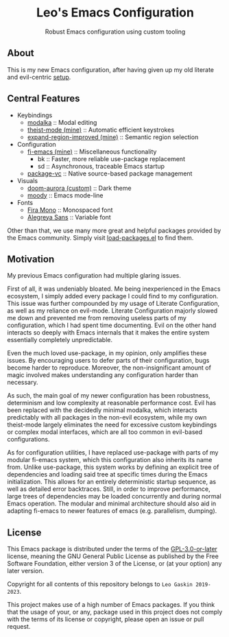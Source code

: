 <div align="center">
    <h1>Leo's Emacs Configuration</h1>
    Robust Emacs configuration using custom tooling
</div>

## About

This is my new Emacs configuration, after having given up my old literate and evil-centric [setup](https://github.com/leotaku/literate-emacs).

## Central Features

+ Keybindings
  + [modalka](https://github.com/mrkkrp/modalka) :: Modal editing
  + [theist-mode (mine)](https://github.com/leotaku/theist-mode) :: Automatic efficient keystrokes
  + [expand-region-improved (mine)](https://github.com/leotaku/expand-region-improved) :: Semantic region selection
+ Configuration
  + [fi-emacs (mine)](https://github.com/leotaku/fi-emacs) :: Miscellaneous functionality
    + bk :: Faster, more reliable use-package replacement
    + sd :: Asynchronous, traceable Emacs startup
  + [package-vc](https://git.savannah.gnu.org/cgit/emacs.git/tree/doc/emacs/package.texi) :: Native source-based package management
+ Visuals
  + [doom-aurora (custom)](https://github.com/leotaku/emacs-doom-themes) :: Dark theme
  + [moody](https://github.com/tarsius/moody) :: Emacs mode-line
+ Fonts
  + [Fira Mono](https://github.com/mozilla/Fira) :: Monospaced font
  + [Alegreya Sans](https://github.com/huertatipografica/Alegreya-Sans) :: Variable font

Other than that, we use many more great and helpful packages provided by the Emacs community.
Simply visit [load-packages.el](load-packages.el) to find them.

## Motivation

My previous Emacs configuration had multiple glaring issues.

First of all, it was undeniably bloated.
Me being inexperienced in the Emacs ecosystem, I simply added every package I could find to my configuration.
This issue was further compounded by my usage of Literate Configuration, as well as my reliance on evil-mode.
Literate Configuration majorly slowed me down and prevented me from removing useless parts of my configuration, which I had spent time documenting.
Evil on the other hand interacts so deeply with Emacs internals that it makes the entire system essentially completely unpredictable.

Even the much loved use-package, in my opinion, only amplifies these issues.
By encouraging users to defer parts of their configuration, bugs become harder to reproduce.
Moreover, the non-insignificant amount of magic involved makes understanding any configuration harder than necessary.

As such, the main goal of my newer configuration has been robustness, determinism and low complexity at reasonable performance cost.
Evil has been replaced with the decidedly minimal modalka, which interacts predictably with all packages in the non-evil ecosystem, while my own theist-mode largely eliminates the need for excessive custom keybindings or complex modal interfaces, which are all too common in evil-based configurations.

As for configuration utilities, I have replaced use-package with parts of my modular fi-emacs system, which this configuration also inherits its name from.
Unlike use-package, this system works by defining an explicit tree of dependencies and loading said tree at specific times during the Emacs initialization.
This allows for an entirely deterministic startup sequence, as well as detailed error backtraces.
Still, in order to improve performance, large trees of dependencies may be loaded concurrently and during normal Emacs operation.
The modular and minimal architecture should also aid in adapting fi-emacs to newer features of emacs (e.g. parallelism, dumping).

## License

This Emacs package is distributed under the terms of the [GPL-3.0-or-later](LICENSE) license, meaning the GNU General Public License as published by the Free Software Foundation, either version 3 of the License, or (at your option) any later version.

Copyright for all contents of this repository belongs to `Leo Gaskin 2019-2023`.

This project makes use of a high number of Emacs packages.
If you think that the usage of your, or any, package used in this project does not comply with the terms of its license or copyright, please open an issue or pull request.
